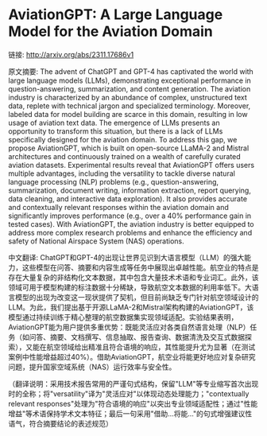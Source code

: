 # AviationGPT: A Large Language Model for the Aviation Domain

链接: http://arxiv.org/abs/2311.17686v1

原文摘要:
The advent of ChatGPT and GPT-4 has captivated the world with large language
models (LLMs), demonstrating exceptional performance in question-answering,
summarization, and content generation. The aviation industry is characterized
by an abundance of complex, unstructured text data, replete with technical
jargon and specialized terminology. Moreover, labeled data for model building
are scarce in this domain, resulting in low usage of aviation text data. The
emergence of LLMs presents an opportunity to transform this situation, but
there is a lack of LLMs specifically designed for the aviation domain. To
address this gap, we propose AviationGPT, which is built on open-source LLaMA-2
and Mistral architectures and continuously trained on a wealth of carefully
curated aviation datasets. Experimental results reveal that AviationGPT offers
users multiple advantages, including the versatility to tackle diverse natural
language processing (NLP) problems (e.g., question-answering, summarization,
document writing, information extraction, report querying, data cleaning, and
interactive data exploration). It also provides accurate and contextually
relevant responses within the aviation domain and significantly improves
performance (e.g., over a 40% performance gain in tested cases). With
AviationGPT, the aviation industry is better equipped to address more complex
research problems and enhance the efficiency and safety of National Airspace
System (NAS) operations.

中文翻译:
ChatGPT和GPT-4的出现让世界见识到大语言模型（LLM）的强大能力，这些模型在问答、摘要和内容生成等任务中展现出卓越性能。航空业的特点是存在大量复杂的非结构化文本数据，其中包含大量技术术语和专业词汇。此外，该领域可用于模型构建的标注数据十分稀缺，导致航空文本数据的利用率低下。大语言模型的出现为改变这一现状提供了契机，但目前尚缺乏专门针对航空领域设计的LLM。为此，我们提出基于开源LLaMA-2和Mistral架构构建的AviationGPT，该模型通过持续训练于精心整理的航空数据集实现领域适配。实验结果表明，AviationGPT能为用户提供多重优势：既能灵活应对各类自然语言处理（NLP）任务（如问答、摘要、文档撰写、信息抽取、报告查询、数据清洗及交互式数据探索），又能在航空领域给出精准且符合语境的响应，其性能提升尤为显著（在测试案例中性能增益超过40%）。借助AviationGPT，航空业将能更好地应对复杂研究问题，提升国家空域系统（NAS）运行效率与安全性。

（翻译说明：采用技术报告常用的严谨句式结构，保留"LLM"等专业缩写首次出现时的全称；将"versatility"译为"灵活应对"以体现动态处理能力；"contextually relevant responses"处理为"符合语境的响应"以突出专业领域适配性；通过"性能增益"等术语保持学术文本特征；最后一句采用"借助...将能..."的句式增强建议性语气，符合摘要结论的表述规范）
